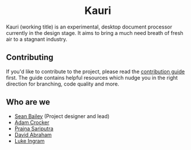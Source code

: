 <h1 align="center">Kauri</h1>

Kauri (working title) is an experimental, desktop document processor currently
in the design stage. It aims to bring a much need breath of fresh air to a
stagnant industry.


## Contributing

If you'd like to contribute to the project, please read the [contribution
guide](https://github.com/sean0x42/kauri/blob/master/.github/CONTRIBUTING.md)
first. The guide contains helpful resources which nudge you in the right
direction for branching, code quality and more.


## Who are we

 - [Sean Bailey](https://github.com/sean0x42) (Project designer and lead)
 - [Adam Crocker](https://github.com/patch7331)
 - [Prajna Sariputra](https://github.com/X-m7)
 - [David Abraham](https://github.com/DavidAbraham082)
 - [Luke Ingram](https://github.com/luke5599)
